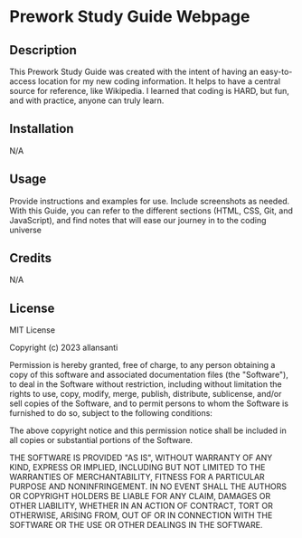# Prework Study Guide Webpage

## Description
This Prework Study Guide was created with the intent of having an easy-to-access location for my new coding information. It helps to have a central source for reference, like Wikipedia. I learned that coding is HARD, but fun, and with practice, anyone can truly learn. 

## Installation

N/A

## Usage

Provide instructions and examples for use. Include screenshots as needed.
With this Guide, you can refer to the different sections (HTML, CSS, Git, and JavaScript), and find notes that will ease our journey in to the coding universe

## Credits

N/A

## License

MIT License

Copyright (c) 2023 allansanti

Permission is hereby granted, free of charge, to any person obtaining a copy
of this software and associated documentation files (the "Software"), to deal
in the Software without restriction, including without limitation the rights
to use, copy, modify, merge, publish, distribute, sublicense, and/or sell
copies of the Software, and to permit persons to whom the Software is
furnished to do so, subject to the following conditions:

The above copyright notice and this permission notice shall be included in all
copies or substantial portions of the Software.

THE SOFTWARE IS PROVIDED "AS IS", WITHOUT WARRANTY OF ANY KIND, EXPRESS OR
IMPLIED, INCLUDING BUT NOT LIMITED TO THE WARRANTIES OF MERCHANTABILITY,
FITNESS FOR A PARTICULAR PURPOSE AND NONINFRINGEMENT. IN NO EVENT SHALL THE
AUTHORS OR COPYRIGHT HOLDERS BE LIABLE FOR ANY CLAIM, DAMAGES OR OTHER
LIABILITY, WHETHER IN AN ACTION OF CONTRACT, TORT OR OTHERWISE, ARISING FROM,
OUT OF OR IN CONNECTION WITH THE SOFTWARE OR THE USE OR OTHER DEALINGS IN THE
SOFTWARE.
